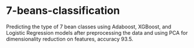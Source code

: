 # 7-beans-classification
Predicting the type of 7 bean classes using Adaboost, XGBoost, and Logistic Regression models after preprocessing the data and using PCA for dimensionality reduction on features, accuracy 93.5.

